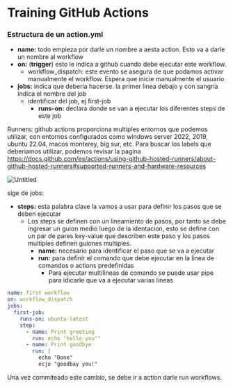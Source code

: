 # Training GitHub Actions

### Estructura de un action.yml

- **name:** todo empieza por darle un nombre a aesta action. Esto va a darle un nombre al workflow
- **on:** (**********trigger**********) esto le indica a github cuando debe ejecutar este workflow.
    - workflow_dispatch: este evento se asegura de que podamos activar manualmente el workflow. Espera que inicie manualmente el usuario
- **jobs:** indica que deberia hacerse. la primer linea debajo y con sangria indica el nombre del job
    - identificar del job, ej first-job
        - ****************runs-on:**************** declara donde se van a ejecutar los diferentes steps de este job

Runners: github actions proporciona multiples entornos que podemos utilizar, con entornos configurados como windows server 2022, 2019, ubuntu 22.04, macos monterey, big sur, etc. Para buscar los labels que deberiamos utilizar, podemos revisar la pagina https://docs.github.com/es/actions/using-github-hosted-runners/about-github-hosted-runners#supported-runners-and-hardware-resources 

![Untitled](https://prod-files-secure.s3.us-west-2.amazonaws.com/3546ede7-4589-48fc-a4f2-4ce0fccbaec0/4a68513c-2ee5-42e4-8cca-e91cecd5db53/Untitled.png)

sige de jobs:

- **steps:** esta palabra clave la vamos a usar para definir los pasos que se deben ejecutar
    - Los steps se definen con un lineamiento de pasos, por tanto se debe ingresar un guion medio luego de la identacion, esto se define con un par de pares key-value que describen este paso y los pasos multiples definen guiones multiples.
        - **name:** necesario para identificar el paso que se va a ejecutar
        - **run:** para definir el comando que debe ejecutar en la linea de comandos o actions predefinidas
            - Para ejecutar multilineas de comando se puede usar pipe para idicarle que va a ejecutar varias lineas

```yaml
name: first workflow
on: workflow_dispatch
jobs:
  first-job:
    runs-on: ubuntu-latest
    step:
      - name: Print greeting
        run: echo "hello you""
      - name: Print goodbye
        run: |
          echo "Done"
          ecjo "goodbay you!"
```

Una vez commiteado este cambio, se debe ir a action darle run workflows.
